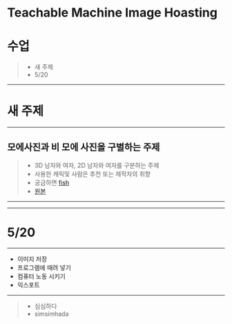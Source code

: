 # Teachable Machine Image Hoasting

수업
====

> - 새 주제
> - 5/20

-------------------------
# 새 주제
-------------------------
## 모에사진과 비 모에 사진을 구별하는 주제
> * 3D 남자와 여자, 2D 남자와 여자를 구분하는 주제
> * 사용한 캐릭및 사람은 추천 또는 제작자의 취향
> * 궁금하면 [fish](http://fishfish.kro.kr/)
> * [원본](https://teachablemachine.withgoogle.com/models/FxYp6D02x/)
-------------------------------
-----------------------------
# 5/20
-------
- 이미지 저장
- 프로그램에 때려 넣기
- 컴퓨터 노동 시키기
- 익스포트
-------------------------------
> * 심심하다
> * simsimhada

